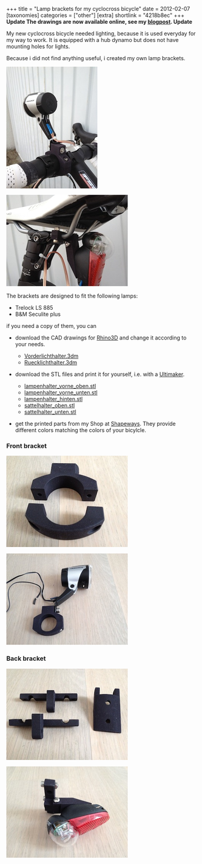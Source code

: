 +++
title = "Lamp brackets for my cyclocross bicycle"
date = 2012-02-07
[taxonomies]
categories = ["other"]
[extra]
shortlink = "4218b8ec"
+++
**Update
The drawings are now available online, see my [blogpost](blog/2015/09/16/redrawn-bicycle-parts-in-onshape).
Update**

My new cyclocross bicycle needed lighting, because it is used everyday for my way to work.
It is equipped with a hub dynamo but does not have mounting holes for lights.

Because i did not find anything useful, i created my own lamp brackets.

<!-- more -->

![Front bracket mouted](front_bracket_mounted1.jpg)

![Back bracket mouted](back_bracket_mounted1.jpg)

The brackets are designed to fit the following lamps:

* Trelock LS 885
* B&M Seculite plus

if you need a copy of them, you can

* download the CAD drawings for [Rhino3D](https://www.rhino3d.com) and change it according to your needs.
   * [Vorderlichthalter.3dm](Vorderlichthalter.3dm)
   * [Ruecklichthalter.3dm](Ruecklichthalter.3dm)

* download the STL files and print it for yourself, i.e. with a [Ultimaker](https://www.ultimaker.com).
   * [lampenhalter_vorne_oben.stl](lampenhalter_vorne_oben.stl)
   * [lampenhalter_vorne_unten.stl](lampenhalter_vorne_unten.stl)
   * [lampenhalter_hinten.stl](lampenhalter_hinten.stl)
   * [sattelhalter_oben.stl](sattelhalter_oben.stl)
   * [sattelhalter_unten.stl](sattelhalter_unten.stl)

* get the printed parts from my Shop at <a href="http://www.shapeways.com/shops/uwearzt?section=3061">Shapeways</a>.
    They provide different colors matching the colors of your bicylcle.

### Front bracket
![Front bracket](front_bracket1.jpg)

![Front bracket assembled](front_bracket_assembled1.jpg)

### Back bracket
![Back bracket](back_bracket1.jpg)

![Back bracket assembled](back_bracket_assembled1.jpg)

